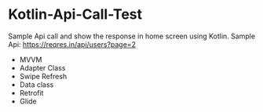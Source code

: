 # Kotlin-Api-Call-Test

Sample Api call and show the response in home screen using Kotlin. 
Sample Api: https://reqres.in/api/users?page=2

- MVVM 
- Adapter Class
- Swipe Refresh
- Data class
- Retrofit
- Glide
